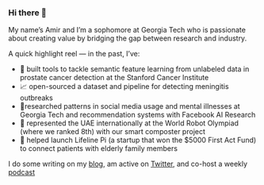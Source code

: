 ### Hi there 👋

My name’s Amir and I’m a sophomore at Georgia Tech who is passionate about creating value by bridging the gap between research and industry.

A quick highlight reel — in the past, I’ve:

- 🔬 built tools to tackle semantic feature learning from unlabeled data in prostate cancer detection at the Stanford Cancer Institute
- 📈 open-sourced a dataset and pipeline for detecting meningitis outbreaks
- 📱researched patterns in social media usage and mental illnesses at Georgia Tech and recommendation systems with Facebook AI Research
- 🤖 represented the UAE internationally at the World Robot Olympiad (where we ranked 8th) with our smart composter project
- 🏥 helped launch Lifeline Pi (a startup that won the $5000 First Act Fund) to connect patients with elderly family members

I do some writing on my [blog](amirbolous.com), am active on [Twitter](https://twitter.com/amirbolous), and co-host a weekly [podcast](https://open.spotify.com/show/7sTR9PmUy3u0a8LkBIExf5?si=ybE5YnSbSyOaIusHSKz8NQ&nd=1)
